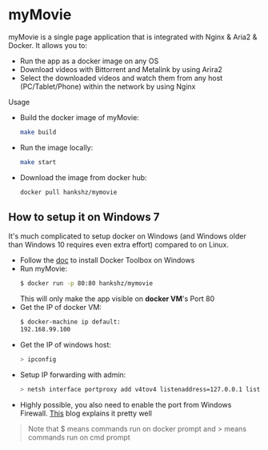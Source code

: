 # myMovie

myMovie is a single page application that is integrated with Nginx & Aria2 & Docker.
It allows you to:

  - Run the app as a docker image on any OS
  - Download videos with Bittorrent and Metalink by using Arira2
  - Select the downloaded videos and watch them from any host (PC/Tablet/Phone) within the network by using Nginx

Usage

  - Build the docker image of myMovie:
    ```sh
    make build
    ```
  - Run the image locally:
    ```sh
    make start
    ```
  - Download the image from docker hub:
    ```sh
    docker pull hankshz/mymovie
    ```

## How to setup it on Windows 7
It's much complicated to setup docker on Windows (and Windows older than Windows 10 requires even extra effort) compared to on Linux.

  - Follow the [doc](https://docs.docker.com/toolbox/toolbox_install_windows/) to install Docker Toolbox on Windows
  - Run myMovie:
    ```sh
    $ docker run -p 80:80 hankshz/mymovie
    ```
    This will only make the app visible on **docker VM**'s Port 80
  - Get the IP of docker VM:
    ```sh
    $ docker-machine ip default:
    192.168.99.100
    ```
  - Get the IP of windows host:
    ```sh
    > ipconfig
    ```
  - Setup IP forwarding with admin:
    ```sh
    > netsh interface portproxy add v4tov4 listenaddress=127.0.0.1 listenport=80 connectaddress=192.168.99.100 connectport=80
    ```
  - Highly possible, you also need to enable the port from Windows Firewall. [This](https://wiki.mcneel.com/zoo/window7firewall) blog explains it pretty well
> Note that $ means commands run on docker prompt and > means commands run on cmd prompt
